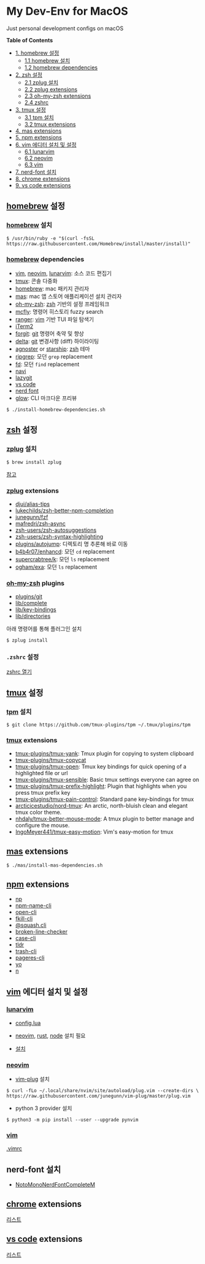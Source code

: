 # My Dev-Env for MacOS

Just personal development configs on macOS

**Table of Contents**

- [1. homebrew 설정](#homebrew-설정)
    - [1.1 homebrew 설치](#homebrew-설치)
    - [1.2 homebrew dependencies](#homebrew-dependencies)
- [2. zsh 설정](#zsh-설정)
    - [2.1 zplug 설치](#zplug-설치)
	- [2.2 zplug extensions](#zplug-extensions)
    - [2.3 oh-my-zsh extensions](#oh-my-zsh-extensions)
    - [2.4 zshrc](#zshrc)
- [3. tmux 설정](#tmux-설정)
    - [3.1 tpm 설치](#tpm-설정)
    - [3.2 tmux extensions](#tmux-extensions)
- [4. mas extensions](#mas-extensions)
- [5. npm extensions](#npm-extensions)
- [6. vim 에디터 설치 및 설정](#vim-에디터-설치-및-설정)
    - [6.1 lunarvim](#lunarvim)
    - [6.2 neovim](#neovim)
    - [6.3 vim](#vim)
- [7. nerd-font 설치](#nerd-font-설치)
- [8. chrome extensions](#chrome-extensions)
- [9. vs code extensions](#vs-code-extensions)

## [homebrew] 설정

### [homebrew] 설치

```
$ /usr/bin/ruby -e "$(curl -fsSL https://raw.githubusercontent.com/Homebrew/install/master/install)"
```

### [homebrew] dependencies

- [vim], [neovim], [lunarvim]: 소스 코드 편집기
- [tmux]: 콘솔 다중화
- [homebrew]: mac 패키지 관리자
- [mas]: mac 앱 스토어 애플리케이션 설치 관리자
- [oh-my-zsh]: [zsh] 기반의 설정 프레임워크
- [mcfly]: 명령어 히스토리 fuzzy search
- [ranger]: [vim] 기반 TUI 파일 탐색기
- [iTerm2]
- [forgit]: [git] 명령어 축약 및 향상
- [delta]: [git] 변경사항 (diff) 하이라이팅
- [agnoster] or [starship]: [zsh] 테마
- [ripgrep]: 모던 `grep` replacement
- [fd]: 모던 `find` replacement
- [navi]
- [lazygit]
- [vs code]
- [nerd font]
- [glow]: CLI 마크다운 프리뷰

```
$ ./install-homebrew-dependencies.sh
```

## [zsh] 설정

### [zplug] 설치

```
$ brew install zplug
```

[참고](https://github.com/zplug/zplug/tree/c4dea766566b168a32dbfa8d10335e525ce39fcc#using-homebrew-os-x)

### [zplug] extensions

- [djui/alias-tips](https://github.com/djui/alias-tips)
- [lukechilds/zsh-better-npm-completion](https://github.com/lukechilds/zsh-better-npm-completion)
- [junegunn/fzf](https://github.com/junegunn/fzf)
- [mafredri/zsh-async](https://github.com/mafredri/zsh-async)
- [zsh-users/zsh-autosuggestions](https://github.com/zsh-users/zsh-autosuggestions)
- [zsh-users/zsh-syntax-highlighting](https://github.com/zsh-users/zsh-syntax-highlighting)
- [plugins/autojump](https://github.com/plugins/autojump): 디렉토리 명 추론해 바로 이동
- [b4b4r07/enhancd](https://github.com/b4b4r07/enhancd): 모던 `cd` replacement
- [supercrabtree/k](https://github.com/supercrabtree/k): 모던 `ls` replacement
- [ogham/exa](https://github.com/ogham/exa): 모던 `ls` replacement

### [oh-my-zsh] plugins

- [plugins/git](https://github.com/ohmyzsh/ohmyzsh/tree/39b600e9e564db3dec265fcf2e3db4b5568dd93a/lib)
- [lib/complete](https://github.com/ohmyzsh/ohmyzsh/tree/39b600e9e564db3dec265fcf2e3db4b5568dd93a/lib)
- [lib/key-bindings](https://github.com/ohmyzsh/ohmyzsh/tree/39b600e9e564db3dec265fcf2e3db4b5568dd93a/lib)
- [lib/directories](https://github.com/ohmyzsh/ohmyzsh/tree/39b600e9e564db3dec265fcf2e3db4b5568dd93a/lib)

아래 명령어를 통해 플러그인 설치

```
$ zplug install
```

### `.zshrc` 설정

[zshrc 열기](./zshrc)

## [tmux] 설정

### [tpm] 설치

```
$ git clone https://github.com/tmux-plugins/tpm ~/.tmux/plugins/tpm
```

### [tmux] extensions

- [tmux-plugins/tmux-yank](https://github.com/tmux-plugins/tmux-yank): Tmux plugin for copying to system clipboard
- [tmux-plugins/tmux-copycat](https://github.com/tmux-plugins/tmux-copycat)
- [tmux-plugins/tmux-open](https://github.com/tmux-plugins/tmux-open): Tmux key bindings for quick opening of a highlighted file or url
- [tmux-plugins/tmux-sensible](https://github.com/tmux-plugins/tmux-sensible): Basic tmux settings everyone can agree on
- [tmux-plugins/tmux-prefix-highlight](https://github.com/tmux-plugins/tmux-prefix-highlight): Plugin that highlights when you press tmux prefix key
- [tmux-plugins/tmux-pain-control](https://github.com/tmux-plugins/tmux-pain-control): Standard pane key-bindings for tmux
- [arcticicestudio/nord-tmux](https://github.com/arcticicestudio/nord-tmux): An arctic, north-bluish clean and elegant tmux color theme.
- [nhdaly/tmux-better-mouse-mode](https://github.com/nhdaly/tmux-better-mouse-mode): A tmux plugin to better manage and configure the mouse.
- [IngoMeyer441/tmux-easy-motion](https://github.com/IngoMeyer441/tmux-easy-motion): Vim's easy-motion for tmux

## [mas] extensions

```
$ ./mas/install-mas-dependencies.sh
```

## [npm] extensions

- [np](https://github.com/sindresorhus/np)
- [npm-name-cli](https://github.com/sindresorhus/npm-name-cli)
- [open-cli](https://github.com/sindresorhus/open-cli)
- [fkill-cli](https://github.com/sindresorhus/fkill-cli)
- [@squash.cli](https://github.com/GoogleChromeLabs/squoosh)
- [broken-line-checker](https://github.com/stevenvachon/broken-link-checker)
- [case-cli](https://github.com/jopemachine/case-cli)
- [tldr](https://github.com/tldr-pages/tldr)
- [trash-cli](https://github.com/sindresorhus/trash-cli)
- [pageres-cli](https://github.com/sindresorhus/pageres-cli)
- [yo](https://github.com/yeoman/yo)
- [n](https://github.com/tj/n)

## [vim] 에디터 설치 및 설정

### [lunarvim]

- [config.lua](./lunarvim/config.lua)

- [neovim], [rust], [node] 설치 필요

- [설치](https://github.com/LunarVim/LunarVim/tree/a2714c3c382a1b6c9d4390eead924cc48ac594a3#install-in-one-command)

### [neovim]

- [vim-plug] 설치

```
$ curl -fLo ~/.local/share/nvim/site/autoload/plug.vim --create-dirs \
https://raw.githubusercontent.com/junegunn/vim-plug/master/plug.vim
```

- python 3 provider 설치

```
$ python3 -m pip install --user --upgrade pynvim
```

### [vim]

[.vimrc](./vim/.vimrc)

## nerd-font 설치

- [NotoMonoNerdFontCompleteM](https://github.com/ryanoasis/nerd-fonts/tree/master/patched-fonts/Noto/Mono)

## [chrome] extensions

[리스트](./chrome/chrome-extensions.html)

## [vs code] extensions

[리스트](./vscode/vscode-extensions)

[oh-my-zsh]: https://github.com/ohmyzsh/ohmyzsh
[agnoster]: https://github.com/agnoster/agnoster-zsh-theme
[starship]: https://github.com/starship/starship
[vim]: https://github.com/vim/vim
[neovim]: https://github.com/neovim/neovim
[lunarvim]: https://github.com/LunarVim/LunarVim
[tmux]: https://github.com/tmux/tmux
[mcfly]: https://github.com/cantino/mcfly
[autojump]: https://github.com/wting/autojump
[exa]: https://github.com/ogham/exa
[lsd]: https://github.com/Peltoche/lsd
[iTerm2]: https://iterm2.com/
[forgit]: https://github.com/wfxr/forgit
[delta]: https://github.com/dandavison/delta
[ranger]: https://github.com/ranger/ranger
[enhancd]: https://github.com/b4b4r07/enhancd
[fd]: https://github.com/sharkdp/fd
[ripgrep]: https://github.com/BurntSushi/ripgrep
[homebrew]: https://github.com/Homebrew/brew
[lazygit]: https://github.com/jesseduffield/lazygit
[navi]: https://github.com/denisidoro/navi
[vim-plug]: https://github.com/junegunn/vim-plug
[zsh]: https://www.zsh.org/
[zplug]: https://github.com/zplug/zplug
[packer]: https://github.com/wbthomason/packer.nvim
[vs code]: https://code.visualstudio.com/
[mas]: https://github.com/mas-cli/mas
[nerd font]: https://github.com/ryanoasis/nerd-fonts
[git]: https://git-scm.com/
[glow]: https://github.com/ellisonleao/glow.nvim
[rust]: https://github.com/rust-lang/rust
[node]: https://github.com/nodejs/node
[k]: https://github.com/supercrabtree/k
[tpm]: https://github.com/tmux-plugins/tpm
[npm]: https://github.com/npm/cli
[chrome]: https://www.google.com/intl/en/chrome/
